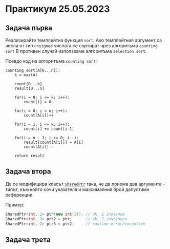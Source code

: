 # Практикум 25.05.2023

## Задача първа
Реализирайте темплейтна функция `sort`. Ако темплейтния аргумент са числа от тип `unsigned` числата се сортират чрез алгоритъма `counting sort` В противен случай използваме алгоритъма `selection sort`.

Псевдо код на алгоритъма `counting sort`:
```
counting sort(A[0...n]):
    k = max(A)

    count[0...k]
    result[0...n]

    for(i = 0; i <= k; i++):
        count[i] = 0

    for(i = 0; i < n; i++):
        count[A[i]]++
    
    for(i = 1; i <= k; i++):
        count[i] += count[i-1]
    
    for(i = n - 1; i >= 0; i--):
        result[count[A[i]]] = A[i]
        count[A[i]]--
    
    return result
```

## Задача втора
Да се модифицира класът [`SharedPtr`](https://github.com/Angeld55/Object-oriented_programming_FMI/blob/master/Week%2012/Templates/SharedPtr/SharedPtr.hpp) така, че да приема два аргумента - типът, към който сочи указателя и максималния брой допустими референции.

Пример:

```cpp
SharedPtr<int, 2> ptr(new int(2)); // ok, 1 instance
SharedPtr<int, 2> prt2 = ptr;      // ok, 2 instances
SharedPtr<int, 2> ptr3 = ptr2;     // runtime error/exception
```

## Задача трета
